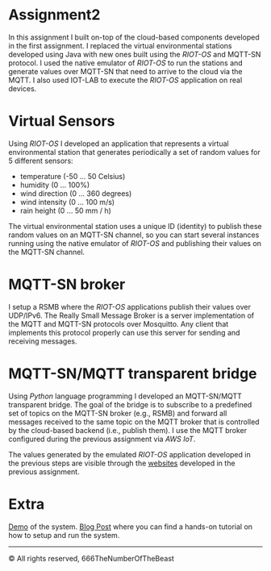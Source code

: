 # Assignment2
In this assignment I built on-top of the cloud-based components developed in the first assignment. I replaced the virtual environmental stations developed using Java with new ones built using the *RIOT-OS* and MQTT-SN protocol. I used the native emulator of *RIOT-OS* to run the stations and generate values over MQTT-SN that need to arrive to the cloud via the MQTT. I also used IOT-LAB to execute the *RIOT-OS* application on real devices.

# Virtual Sensors
Using *RIOT-OS* I developed an application that represents a virtual environmental station that generates periodically a set of random values for 5 different sensors:

- temperature (-50 ... 50 Celsius)
- humidity (0 ... 100%)
- wind direction (0 ... 360 degrees)
- wind intensity (0 ... 100 m/s)
- rain height (0 ... 50 mm / h)

The virtual environmental station uses a unique ID (identity) to publish these random values on an MQTT-SN channel, so you can start several instances
running using the native emulator of *RIOT-OS* and publishing their values on the MQTT-SN channel.

# MQTT-SN broker
I setup a RSMB where the *RIOT-OS* applications publish their values over UDP/IPv6. The Really Small Message Broker is a server implementation of the MQTT and MQTT-SN protocols over Mosquitto. Any client that implements this protocol properly can use this server for sending and receiving messages.

# MQTT-SN/MQTT transparent bridge
Using *Python* language programming I developed an MQTT-SN/MQTT transparent bridge. The goal of the bridge is to subscribe to a predefined set of topics on the MQTT-SN broker (e.g., RSMB) and forward all messages received to the same topic on the MQTT broker that is controlled by the cloud-based backend (i.e., publish them). I use the MQTT broker configured during the previous assignment via *AWS IoT*.

The values generated by the emulated *RIOT-OS* application developed in the previous steps are visible through the [websites](https://666thenumberofthebeast.github.io/InternetOfThings19-20/) developed in the previous assignment.

# Extra
[Demo](https://youtu.be/DdShk5g0IxQ) of the system.
[Blog Post](https://www.hackster.io/xmetal1997/iot-virtual-environment-stations-emulator-2-0-63a8c0) where you can find a hands-on tutorial on how to setup and run the system.

***
© All rights reserved, 666TheNumberOfTheBeast
